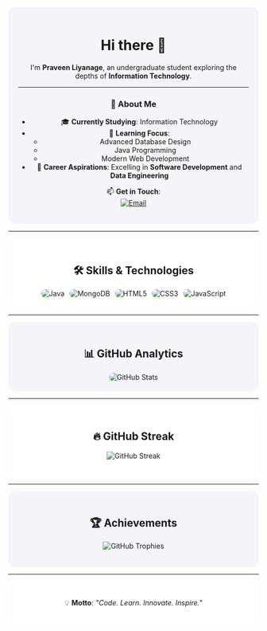 <div align="center" style="border-radius: 15px; padding: 20px; background-color: #f4f4f9;">

# Hi there 👋  
I'm **Praveen Liyanage**, an undergraduate student exploring the depths of **Information Technology**.  

---

### 🌟 About Me  
- 🎓 **Currently Studying**: Information Technology  
- 🌱 **Learning Focus**:  
  - Advanced Database Design  
  - Java Programming  
  - Modern Web Development  
- 💼 **Career Aspirations**: Excelling in **Software Development** and **Data Engineering**  

📫 **Get in Touch**:  
[![Email](https://img.shields.io/badge/-lnipuna20@gmail.com-0078d4?style=for-the-badge&logo=Gmail&logoColor=white)](mailto:lnipuna20@gmail.com)  

</div>  

---

<div align="center" style="border-radius: 15px; padding: 20px; background-color: #fff;">

## 🛠️ Skills & Technologies  

<div style="display: flex; justify-content: center; flex-wrap: wrap; gap: 10px;">
  <img src="https://img.shields.io/badge/Java-007396?style=for-the-badge&logo=java&logoColor=white" alt="Java" style="border-radius: 12px;" />
  <img src="https://img.shields.io/badge/MongoDB-47A248?style=for-the-badge&logo=mongodb&logoColor=white" alt="MongoDB" style="border-radius: 12px;" />
  <img src="https://img.shields.io/badge/HTML5-E34F26?style=for-the-badge&logo=html5&logoColor=white" alt="HTML5" style="border-radius: 12px;" />
  <img src="https://img.shields.io/badge/CSS3-1572B6?style=for-the-badge&logo=css3&logoColor=white" alt="CSS3" style="border-radius: 12px;" />
  <img src="https://img.shields.io/badge/JavaScript-F7DF1E?style=for-the-badge&logo=javascript&logoColor=black" alt="JavaScript" style="border-radius: 12px;" />
</div>

</div>

---

<div align="center" style="border-radius: 15px; padding: 20px; background-color: #f4f4f9;">

## 📊 GitHub Analytics  

<div style="display: flex; justify-content: center; flex-wrap: wrap; gap: 15px;">
  <img src="https://github-readme-stats.vercel.app/api?username=NPraveenLiyanage&show_icons=true&theme=calm&count_private=true" alt="GitHub Stats" style="border-radius: 15px; max-width: 48%;" />
</div>

</div>

---

<div align="center" style="border-radius: 15px; padding: 20px; background-color: #fff;">

## 🔥 GitHub Streak  

![GitHub Streak](https://streak-stats.demolab.com?user=NPraveenLiyanage&theme=calm&hide_border=true&border_radius=15px)

</div>

---

<div align="center" style="border-radius: 15px; padding: 20px; background-color: #f4f4f9;">

## 🏆 Achievements  

![GitHub Trophies](https://github-profile-trophy.vercel.app/?username=NPraveenLiyanage&theme=calm&no-frame=true&row=1&column=7)

</div>

---

<div align="center" style="border-radius: 15px; padding: 20px; background-color: #fff;">

💡 **Motto**: *"Code. Learn. Innovate. Inspire."*

</div>
